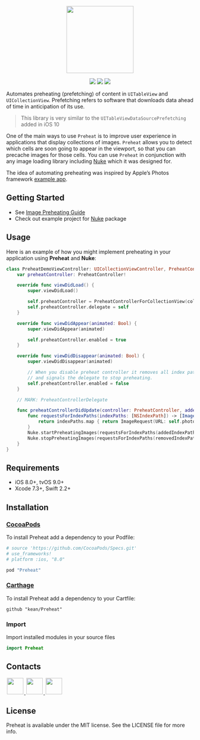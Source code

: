 <p align="center"><img src="https://cloud.githubusercontent.com/assets/1567433/14049678/4639abe8-f2d0-11e5-9897-f7af82ff06ec.png" height="180"/>

<p align="center">
<a href="https://cocoapods.org"><img src="https://img.shields.io/cocoapods/v/Preheat.svg"></a>
<a href="https://github.com/Carthage/Carthage"><img src="https://img.shields.io/badge/Carthage-compatible-4BC51D.svg?style=flat"></a>
<a href="http://cocoadocs.org/docsets/Preheat"><img src="https://img.shields.io/cocoapods/p/Preheat.svg?style=flat)"></a>
</p>

Automates preheating (prefetching) of content in `UITableView` and `UICollectionView`. Prefetching refers to software that downloads data ahead of time in anticipation of its use.

> This library is very similar to the `UITableViewDataSourcePrefetching` added in iOS 10

One of the main ways to use `Preheat` is to improve user experience in applications that display collections of images. `Preheat` allows you to detect which cells are soon going to appear in the viewport, so that you can precache images for those cells. You can use `Preheat` in conjunction with any image loading library including [Nuke](https://github.com/kean/Nuke) which it was designed for.

The idea of automating preheating was inspired by Apple’s Photos framework [example app](https://developer.apple.com/library/ios/samplecode/UsingPhotosFramework/Introduction/Intro.html).

## Getting Started

- See [Image Preheating Guide](https://kean.github.io/blog/image-preheating)
- Check out example project for [Nuke](https://github.com/kean/Nuke) package

## Usage

Here is an example of how you might implement preheating in your application using **Preheat** and **Nuke**:

```swift
class PreheatDemoViewController: UICollectionViewController, PreheatControllerDelegate {
    var preheatController: PreheatController!

    override func viewDidLoad() {
        super.viewDidLoad()

        self.preheatController = PreheatControllerForCollectionView(collectionView: self.collectionView!)
        self.preheatController.delegate = self
    }

    override func viewDidAppear(animated: Bool) {
        super.viewDidAppear(animated)

        self.preheatController.enabled = true
    }

    override func viewDidDisappear(animated: Bool) {
        super.viewDidDisappear(animated)

        // When you disable preheat controller it removes all index paths
        // and signals the delegate to stop preheating.
        self.preheatController.enabled = false
    }

    // MARK: PreheatControllerDelegate

    func preheatControllerDidUpdate(controller: PreheatController, addedIndexPaths: [NSIndexPath], removedIndexPaths: [NSIndexPath]) {
        func requestsForIndexPaths(indexPaths: [NSIndexPath]) -> [ImageRequest] {
            return indexPaths.map { return ImageRequest(URL: self.photos[$0.row]) }
        }
        Nuke.startPreheatingImages(requestsForIndexPaths(addedIndexPaths))
        Nuke.stopPreheatingImages(requestsForIndexPaths(removedIndexPaths))
    }
}
```

## Requirements

- iOS 8.0+, tvOS 9.0+
- Xcode 7.3+, Swift 2.2+

## Installation<a name="installation"></a>

### [CocoaPods](http://cocoapods.org)

To install Preheat add a dependency to your Podfile:

```ruby
# source 'https://github.com/CocoaPods/Specs.git'
# use_frameworks!
# platform :ios, "8.0"

pod "Preheat"
```

### [Carthage](https://github.com/Carthage/Carthage)

To install Preheat add a dependency to your Cartfile:

```
github "kean/Preheat"
```

### Import

Import installed modules in your source files

```swift
import Preheat
```

## Contacts

<a href="https://github.com/kean">
<img src="https://cloud.githubusercontent.com/assets/1567433/6521218/9c7e2502-c378-11e4-9431-c7255cf39577.png" height="44" hspace="2"/>
</a>
<a href="https://twitter.com/a_grebenyuk">
<img src="https://cloud.githubusercontent.com/assets/1567433/6521243/fb085da4-c378-11e4-973e-1eeeac4b5ba5.png" height="44" hspace="2"/>
</a>
<a href="https://www.linkedin.com/pub/alexander-grebenyuk/83/b43/3a0">
<img src="https://cloud.githubusercontent.com/assets/1567433/6521256/20247bc2-c379-11e4-8e9e-417123debb8c.png" height="44" hspace="2"/>
</a>

## License

Preheat is available under the MIT license. See the LICENSE file for more info.

